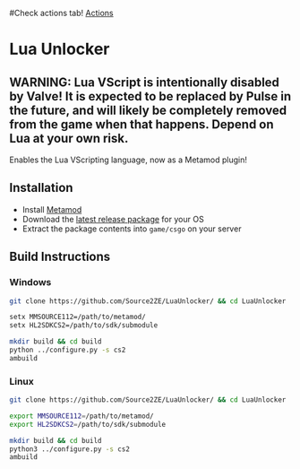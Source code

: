 #Check actions tab!
[Actions](https://github.com/Tsukasa-Nefren/LuaUnlocker/actions)


# Lua Unlocker

## WARNING: Lua VScript is intentionally disabled by Valve! It is expected to be replaced by Pulse in the future, and will likely be completely removed from the game when that happens. Depend on Lua at your own risk.

Enables the Lua VScripting language, now as a Metamod plugin!

## Installation

- Install [Metamod](https://cs2.poggu.me/metamod/installation/)
- Download the [latest release package](https://github.com/Source2ZE/LuaUnlocker/releases/latest) for your OS
- Extract the package contents into `game/csgo` on your server

## Build Instructions

### Windows
```bash
git clone https://github.com/Source2ZE/LuaUnlocker/ && cd LuaUnlocker

setx MMSOURCE112=/path/to/metamod/
setx HL2SDKCS2=/path/to/sdk/submodule

mkdir build && cd build
python ../configure.py -s cs2
ambuild
```

### Linux
```bash
git clone https://github.com/Source2ZE/LuaUnlocker/ && cd LuaUnlocker

export MMSOURCE112=/path/to/metamod/
export HL2SDKCS2=/path/to/sdk/submodule

mkdir build && cd build
python3 ../configure.py -s cs2
ambuild
```
